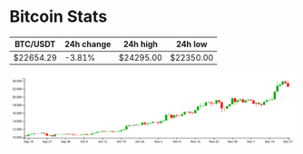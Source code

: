 # Bitcoin Stats

BTC/USDT|24h change|24h high|24h low|
|---|---|---|---|
|$22654.29|-3.81%|$24295.00|$22350.00|

<img src="./chart.svg">
